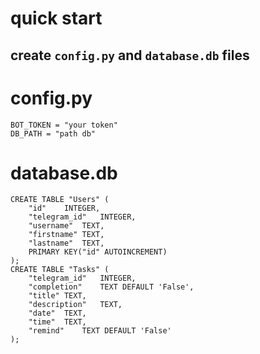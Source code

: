 # quick start

## create `config.py` and `database.db` files

# config.py
```
BOT_TOKEN = "your token"
DB_PATH = "path db"
```
# database.db
```
CREATE TABLE "Users" (
	"id"	INTEGER,
	"telegram_id"	INTEGER,
	"username"	TEXT,
	"firstname"	TEXT,
	"lastname"	TEXT,
	PRIMARY KEY("id" AUTOINCREMENT)
);
CREATE TABLE "Tasks" (
	"telegram_id"	INTEGER,
	"completion"	TEXT DEFAULT 'False',
	"title"	TEXT,
	"description"	TEXT,
	"date"	TEXT,
	"time"	TEXT,
	"remind"	TEXT DEFAULT 'False'
);
```

